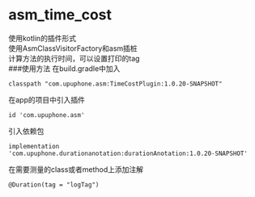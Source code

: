 # asm_time_cost

使用kotlin的插件形式  
使用AsmClassVisitorFactory和asm插桩  
计算方法的执行时间，可以设置打印的tag  
###使用方法
在build.gradle中加入
```
classpath "com.upuphone.asm:TimeCostPlugin:1.0.20-SNAPSHOT"
```
在app的项目中引入插件
```
id 'com.upuphone.asm'
```

引入依赖包
```
implementation 'com.upuphone.durationanotation:durationAnotation:1.0.20-SNAPSHOT'
```

在需要测量的class或者method上添加注解
```
@Duration(tag = "logTag")
```
